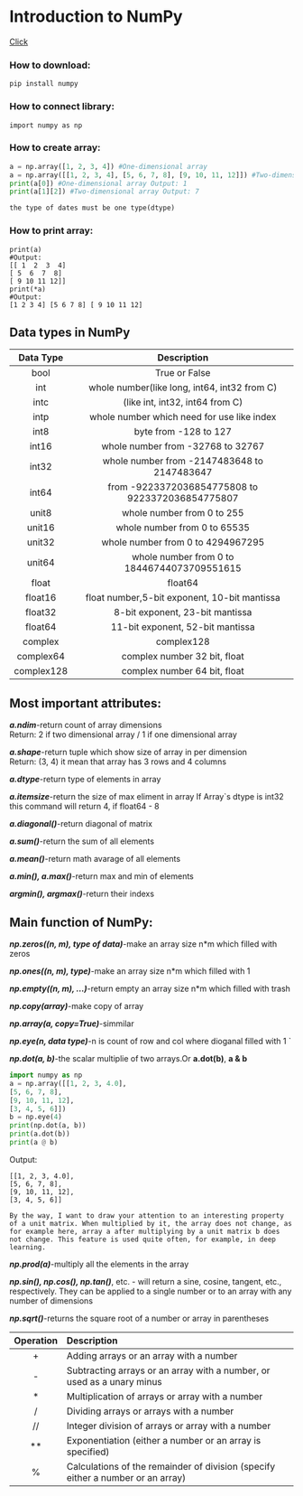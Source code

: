 # Introduction to NumPy
[Click](https://habr.com/ru/articles/768188/)
### How to download:
    pip install numpy
### How to connect library:
    import numpy as np
### How to create array:
```python
a = np.array([1, 2, 3, 4]) #One-dimensional array  
a = np.array([[1, 2, 3, 4], [5, 6, 7, 8], [9, 10, 11, 12]]) #Two-dimensional array  
print(a[0]) #One-dimensional array Output: 1  
print(a[1][2]) #Two-dimensional array Output: 7  
```
`the type of dates must be one type(dtype)`
### How to print array:
    print(a) 
    #Output:
    [[ 1  2  3  4]
    [ 5  6  7  8]
    [ 9 10 11 12]]
    print(*a)
    #Output:
    [1 2 3 4] [5 6 7 8] [ 9 10 11 12]
## Data types in NumPy
| Data Type | Description|
|:-----------:|:------------:|
|bool|True or False|
|int|whole number(like long, int64, int32 from C)|
|intc|(like int, int32, int64 from C)|
|intp|whole number which need for use like index|
|int8|byte from -128 to 127|
|int16|whole number from -32768 to 32767|
|int32|whole number from -2147483648 to 2147483647|
|int64|from -9223372036854775808 to 9223372036854775807|
|unit8|whole number from 0 to 255|
|unit16|whole number from 0 to 65535|
|unit32|whole number from 0 to 4294967295|
|unit64|whole number from 0 to 18446744073709551615|
|float|float64|
|float16|float number,5-bit exponent, 10-bit mantissa|
|float32|8-bit exponent, 23-bit mantissa|
|float64|11-bit exponent, 52-bit mantissa|
|complex|complex128|
|complex64|complex number 32 bit, float|
|complex128|complex number 64 bit, float|

## Most important attributes:
***a.ndim***-return count of  array dimensions  
Return: 2 if two dimensional array / 1 if one dimensional array  

***a.shape***-return tuple which show size of array in per dimension  
Return: (3, 4) it mean that array has 3 rows and 4 columns  

***a.dtype***-return type of elements in array  

***a.itemsize***-return the size of max eliment in array
If Array`s dtype is int32 this command will return 4, if float64 - 8

***a.diagonal()***-return diagonal of matrix 

***a.sum()***-return the sum of all elements

***a.mean()***-return math avarage of all elements

***a.min(), a.max()***-return max and min of elements

***argmin(), argmax()***-return their indexs

## Main function of NumPy:
***np.zeros((n, m), type of data)***-make an array size n*m which filled with zeros

***np.ones((n, m), type)***-make an array size n*m which filled with 1

***np.empty((n, m), ...)***-return empty an array size n*m which filled with trash

***np.copy(array)***-make copy of array

***np.array(a, copy=True)***-simmilar

***np.eye(n, data type)***-n is count of row and col where dioganal filled with 1 `

***np.dot(a, b)***-the scalar multiplie of two arrays.Or **a.dot(b)**, **a & b**

```python
import numpy as np
a = np.array([[1, 2, 3, 4.0],
[5, 6, 7, 8],
[9, 10, 11, 12],
[3, 4, 5, 6]])
b = np.eye(4)
print(np.dot(a, b))
print(a.dot(b))
print(a @ b)
```
Output:
```
[[1, 2, 3, 4.0],
[5, 6, 7, 8],
[9, 10, 11, 12],
[3, 4, 5, 6]]
```
`By the way, I want to draw your attention to an interesting property of a unit matrix. When multiplied by it, the array does not change, as for example here, array a after multiplying by a unit matrix b does not change. This feature is used quite often, for example, in deep learning.`

***np.prod(a)***-multiply all the elements in the array

***np.sin(), np.cos(), np.tan()***, etc. - will return a sine, cosine, tangent, etc., respectively. They can be applied to a single number or to an array with any number of dimensions

***np.sqrt()***-returns the square root of a number or array in parentheses

| Operation | Description |
|:---------:|:-----------|
| +  | Adding arrays or an array with a number |
| -  | Subtracting arrays or an array with a number, or used as a unary minus |
| *  | Multiplication of arrays or array with a number |
| /  | Dividing arrays or arrays with a number |
| // | Integer division of arrays or array with a number |
| ** | Exponentiation (either a number or an array is specified) |
| %  | Calculations of the remainder of division (specify either a number or an array) |
